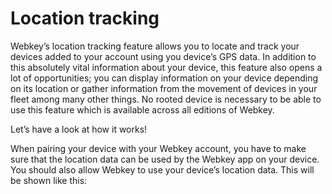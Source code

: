 # Location tracking

Webkey’s location tracking feature allows you to locate and track your devices added to your account using you device’s GPS data. In addition to this absolutely vital information about your device, this feature also opens a lot of opportunities; you can display information on your device depending on its location or gather information from the movement of devices in your fleet among many other things. No rooted device is necessary to be able to use this feature which is available across all editions of Webkey.

Let’s have a look at how it works! 

When pairing your device with your Webkey account, you have to make sure that the location data can be used by the Webkey app on your device. You should also allow Webkey to use your device’s location data. This will be shown like this: 
